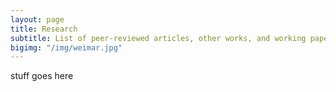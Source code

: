 ```yaml
---
layout: page
title: Research
subtitle: List of peer-reviewed articles, other works, and working papers. Links to abstracts and Google Scholar.
bigimg: "/img/weimar.jpg" 
---
```


stuff goes here

